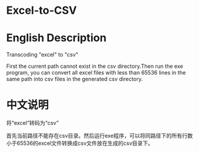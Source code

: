 # Excel-to-CSV

# English Description

Transcoding "excel" to "csv"

First the current path cannot exist in the csv directory.Then run the exe program, you can convert all excel files with less than 65536 lines in the same path into csv files in the generated csv directory.

# 中文说明

将“excel”转码为“csv”

首先当前路径不能存在csv目录。然后运行exe程序，可以将同路径下的所有行数小于65536的excel文件转换成csv文件放在生成的csv目录下。